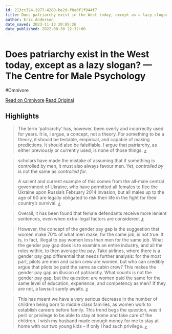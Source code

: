 ```yaml
---
id: 213cc324-1977-4280-be2d-f0a6f1f944f7
title: Does patriarchy exist in the West today, except as a lazy slogan? — The Centre for Male Psychology
author: Eric Anderson
date_saved: 2023-11-13 20:05:26
date_published: 2022-08-30 22:32:00
---
```


# Does patriarchy exist in the West today, except as a lazy slogan? — The Centre for Male Psychology
#Omnivore

[Read on Omnivore](https://omnivore.app/me/https-substack-com-redirect-6-ad-082-fd-f-9-c-7-4-e-8-a-a-155-1--18bcc01571e)
[Read Original](https://substack.com/redirect/6ad082fd-f9c7-4e8a-a155-1bc64d927250?j=eyJ1IjoiMmRhb2g5In0.wNQVXQHZPXVUS1Y9mudnycQLeZdn6NlNz8QmOlkqvQQ)

## Highlights

> The term ‘patriarchy’ has, however, been overly and incorrectly used for years. It is, I argue, a concept, not a theory. For something to be a theory, it should be testable, empirical, and capable of making predictions. It should also be falsifiable. I argue that patriarchy, as either previously or currently used, is none of those things. [⤴️](https://omnivore.app/me/https-substack-com-redirect-6-ad-082-fd-f-9-c-7-4-e-8-a-a-155-1--18bcc01571e#1f972db3-ec94-4180-98e9-cb65de485955) 

> scholars have made the mistake of assuming that if something is controlled by men, it must also always favour men. Yet, _controlled by_ is not the same as _controlled for_. 
> 
> A salient and current example of this comes from the all-male central government of Ukraine, who have permitted all females to flee the Ukraine upon Russia’s February 2014 invasion, but all males up to the age of 60 are legally obligated to risk their life in the fight for their country’s survival. [⤴️](https://omnivore.app/me/https-substack-com-redirect-6-ad-082-fd-f-9-c-7-4-e-8-a-a-155-1--18bcc01571e#13924328-9ad8-4ded-9a01-71e27343e2bf) 

> Overall, it has been found that female defendants receive more lenient sentences, even when extra-legal factors are considered. [⤴️](https://omnivore.app/me/https-substack-com-redirect-6-ad-082-fd-f-9-c-7-4-e-8-a-a-155-1--18bcc01571e#2bc3fede-b76b-4274-9c7c-d90ab51ddc35) 

> However, the concept of the gender pay gap is the suggestion that women make 70% of what men make, for the same job, is not true. It is, in fact, illegal to pay women less than men for the same job. What the gender pay gap does is to examine an entire industry, and all the roles within, to then average the pay. Take airlines, where there is a gender pay gap differential that needs further analysis: for the most part, pilots are men and cabin crew are women, but who can credibly argue that pilots be paid the same as cabin crew? This makes the gender pay gap an illusion of patriarchy. What counts is not the gender pay gap, but the question: are women paid the same for the same level of education, experience, and competency as men? If they are not, a lawsuit surely awaits. [⤴️](https://omnivore.app/me/https-substack-com-redirect-6-ad-082-fd-f-9-c-7-4-e-8-a-a-155-1--18bcc01571e#5c6c53f6-1c5d-4612-980d-bd2062b55c9d) 

> This has meant we have a very serious decrease in the number of children being born to middle class families, as women work to establish careers before family. This trend begs the question, was it peril or privilege to be able to stay at home and take care of the children. I wish my husband made enough money for me to stay at home with our two young kids – if only I had such privilege. [⤴️](https://omnivore.app/me/https-substack-com-redirect-6-ad-082-fd-f-9-c-7-4-e-8-a-a-155-1--18bcc01571e#429cdda5-274a-404e-a161-12af0f113a89) 

